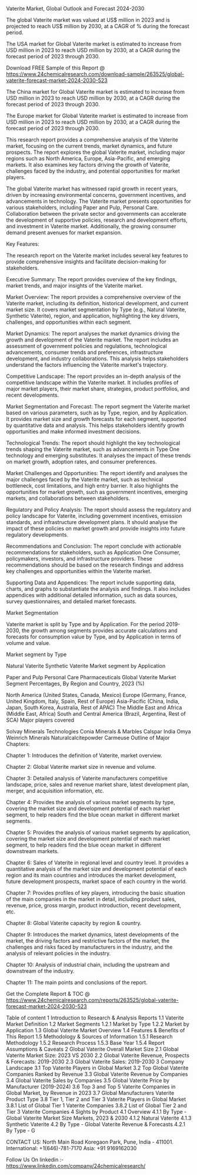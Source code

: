 Vaterite Market, Global Outlook and Forecast 2024-2030

The global Vaterite market was valued at US$ million in 2023 and is projected to reach US$ million by 2030, at a CAGR of % during the forecast period.

The USA market for Global Vaterite  market is estimated to increase from USD million in 2023 to reach USD million by 2030, at a CAGR during the forecast period of 2023 through 2030.

Download FREE Sample of this Report @ https://www.24chemicalresearch.com/download-sample/263525/global-vaterite-forecast-market-2024-2030-523

The China market for Global Vaterite  market is estimated to increase from USD million in 2023 to reach USD million by 2030, at a CAGR during the forecast period of 2023 through 2030.

The Europe market for Global Vaterite  market is estimated to increase from USD million in 2023 to reach USD million by 2030, at a CAGR during the forecast period of 2023 through 2030.

This research report provides a comprehensive analysis of the Vaterite market, focusing on the current trends, market dynamics, and future prospects. The report explores the global Vaterite market, including major regions such as North America, Europe, Asia-Pacific, and emerging markets. It also examines key factors driving the growth of Vaterite, challenges faced by the industry, and potential opportunities for market players.

The global Vaterite market has witnessed rapid growth in recent years, driven by increasing environmental concerns, government incentives, and advancements in technology. The Vaterite market presents opportunities for various stakeholders, including Paper and Pulp, Personal Care. Collaboration between the private sector and governments can accelerate the development of supportive policies, research and development efforts, and investment in Vaterite market. Additionally, the growing consumer demand present avenues for market expansion.

Key Features:

The research report on the Vaterite market includes several key features to provide comprehensive insights and facilitate decision-making for stakeholders.

Executive Summary: The report provides overview of the key findings, market trends, and major insights of the Vaterite market.

Market Overview: The report provides a comprehensive overview of the Vaterite market, including its definition, historical development, and current market size. It covers market segmentation by Type (e.g., Natural Vaterite, Synthetic Vaterite), region, and application, highlighting the key drivers, challenges, and opportunities within each segment.

Market Dynamics: The report analyses the market dynamics driving the growth and development of the Vaterite market. The report includes an assessment of government policies and regulations, technological advancements, consumer trends and preferences, infrastructure development, and industry collaborations. This analysis helps stakeholders understand the factors influencing the Vaterite market's trajectory.

Competitive Landscape: The report provides an in-depth analysis of the competitive landscape within the Vaterite market. It includes profiles of major market players, their market share, strategies, product portfolios, and recent developments.

Market Segmentation and Forecast: The report segment the Vaterite market based on various parameters, such as by Type, region, and by Application. It provides market size and growth forecasts for each segment, supported by quantitative data and analysis. This helps stakeholders identify growth opportunities and make informed investment decisions.

Technological Trends: The report should highlight the key technological trends shaping the Vaterite market, such as advancements in Type One technology and emerging substitutes. It analyses the impact of these trends on market growth, adoption rates, and consumer preferences.

Market Challenges and Opportunities: The report identify and analyses the major challenges faced by the Vaterite market, such as technical bottleneck, cost limitations, and high entry barrier. It also highlights the opportunities for market growth, such as government incentives, emerging markets, and collaborations between stakeholders.

Regulatory and Policy Analysis: The report should assess the regulatory and policy landscape for Vaterite, including government incentives, emission standards, and infrastructure development plans. It should analyse the impact of these policies on market growth and provide insights into future regulatory developments.

Recommendations and Conclusion: The report conclude with actionable recommendations for stakeholders, such as Application One Consumer, policymakers, investors, and infrastructure providers. These recommendations should be based on the research findings and address key challenges and opportunities within the Vaterite market.

Supporting Data and Appendices: The report include supporting data, charts, and graphs to substantiate the analysis and findings. It also includes appendices with additional detailed information, such as data sources, survey questionnaires, and detailed market forecasts.

Market Segmentation

Vaterite market is split by Type and by Application. For the period 2019-2030, the growth among segments provides accurate calculations and forecasts for consumption value by Type, and by Application in terms of volume and value.

Market segment by Type

Natural Vaterite
Synthetic Vaterite
Market segment by Application

Paper and Pulp
Personal Care
Pharmaceuticals
Global Vaterite Market Segment Percentages, By Region and Country, 2023 (%)

North America (United States, Canada, Mexico)
Europe (Germany, France, United Kingdom, Italy, Spain, Rest of Europe)
Asia-Pacific (China, India, Japan, South Korea, Australia, Rest of APAC)
The Middle East and Africa (Middle East, Africa)
South and Central America (Brazil, Argentina, Rest of SCA)
Major players covered

Solvay
Minerals Technologies
Conia Minerals & Marbles
Calspar India
Omya
Weinrich Minerals
Naturalcalcitepowder
Carmeuse
Outline of Major Chapters:

Chapter 1: Introduces the definition of Vaterite, market overview.

Chapter 2: Global Vaterite market size in revenue and volume.

Chapter 3: Detailed analysis of Vaterite manufacturers competitive landscape, price, sales and revenue market share, latest development plan, merger, and acquisition information, etc.

Chapter 4: Provides the analysis of various market segments by type, covering the market size and development potential of each market segment, to help readers find the blue ocean market in different market segments.

Chapter 5: Provides the analysis of various market segments by application, covering the market size and development potential of each market segment, to help readers find the blue ocean market in different downstream markets.

Chapter 6: Sales of Vaterite in regional level and country level. It provides a quantitative analysis of the market size and development potential of each region and its main countries and introduces the market development, future development prospects, market space of each country in the world.

Chapter 7: Provides profiles of key players, introducing the basic situation of the main companies in the market in detail, including product sales, revenue, price, gross margin, product introduction, recent development, etc.

Chapter 8: Global Vaterite capacity by region & country.

Chapter 9: Introduces the market dynamics, latest developments of the market, the driving factors and restrictive factors of the market, the challenges and risks faced by manufacturers in the industry, and the analysis of relevant policies in the industry.

Chapter 10: Analysis of industrial chain, including the upstream and downstream of the industry.

Chapter 11: The main points and conclusions of the report.

Get the Complete Report & TOC @ https://www.24chemicalresearch.com/reports/263525/global-vaterite-forecast-market-2024-2030-523

Table of content
1 Introduction to Research & Analysis Reports
1.1 Vaterite Market Definition
1.2 Market Segments
1.2.1 Market by Type
1.2.2 Market by Application
1.3 Global Vaterite Market Overview
1.4 Features & Benefits of This Report
1.5 Methodology & Sources of Information
1.5.1 Research Methodology
1.5.2 Research Process
1.5.3 Base Year
1.5.4 Report Assumptions & Caveats
2 Global Vaterite Overall Market Size
2.1 Global Vaterite Market Size: 2023 VS 2030
2.2 Global Vaterite Revenue, Prospects & Forecasts: 2019-2030
2.3 Global Vaterite Sales: 2019-2030
3 Company Landscape
3.1 Top Vaterite Players in Global Market
3.2 Top Global Vaterite Companies Ranked by Revenue
3.3 Global Vaterite Revenue by Companies
3.4 Global Vaterite Sales by Companies
3.5 Global Vaterite Price by Manufacturer (2019-2024)
3.6 Top 3 and Top 5 Vaterite Companies in Global Market, by Revenue in 2023
3.7 Global Manufacturers Vaterite Product Type
3.8 Tier 1, Tier 2 and Tier 3 Vaterite Players in Global Market
3.8.1 List of Global Tier 1 Vaterite Companies
3.8.2 List of Global Tier 2 and Tier 3 Vaterite Companies
4 Sights by Product
4.1 Overview
4.1.1 By Type - Global Vaterite Market Size Markets, 2023 & 2030
4.1.2 Natural Vaterite
4.1.3 Synthetic Vaterite
4.2 By Type - Global Vaterite Revenue & Forecasts
4.2.1 By Type - G

CONTACT US:
North Main Road Koregaon Park, Pune, India - 411001.
International: +1(646)-781-7170
Asia: +91 9169162030

Follow Us On linkedin :- https://www.linkedin.com/company/24chemicalresearch/
